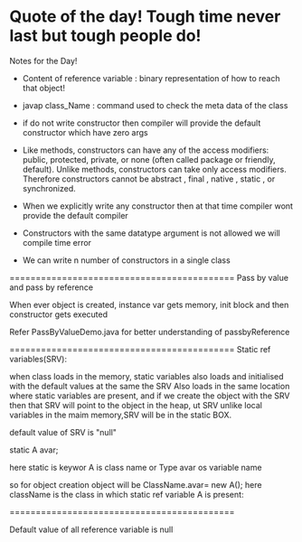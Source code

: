 Quote of the day!
Tough time never last but tough people do!
===========================================

Notes for the Day!

- Content of reference variable : binary representation of how to reach that object!

- javap class_Name : command used to check the meta data of the class

- if do not write constructor then compiler will provide the default constructor which have zero args
- Like methods, constructors can have any of the access modifiers: public, protected, private, or none (often 
  called package or friendly, default). Unlike methods, constructors can take only access modifiers. Therefore constructors cannot be abstract , final , native , static , or synchronized.

- When we explicitly write any constructor then at that time compiler wont provide the default compiler
- Constructors with the same datatype argument is not allowed we will compile time error
- We can write n number of constructors in a single class

===========================================
Pass by value and pass by reference

When ever object is created, instance var gets memory, init block and then constructor gets executed

Refer PassByValueDemo.java for better understanding of passbyReference 

===========================================
Static ref variables(SRV):

when class loads in the memory, static variables also loads and initialised with the default values at the same the SRV Also loads in the same location where static variables are present, and if we create the object with the SRV then that SRV will point to the object in the heap,  ut SRV unlike local variables in the  maim memory,SRV will be in the static BOX.

default value of SRV is "null"

static A avar;

here static is keywor
A is class name or Type
avar os variable name

so for object creation object will be ClassName.avar= new A();
here className is the class in which static ref variable A is present:

===========================================

Default value of all reference variable is null





